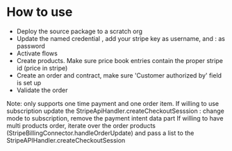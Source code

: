 # How to use
- Deploy the source package to a scratch org
- Update the named credential , add your stripe key as username, and : as password
- Activate flows
- Create products. Make sure price book entries contain the proper stripe id (price in stripe)
- Create an order and contract, make sure 'Customer authorized by' field is set up
- Validate the order

Note: only supports one time payment and one order item. 
If willing to use subscription update the StripeApiHandler.createCheckoutSesssion : change mode to subscription, remove the payment intent data part
If willing to have multi products order, iterate over the order products  (StripeBillingConnector.handleOrderUpdate) and pass a list to the StripeAPIHandler.createCheckoutSession

